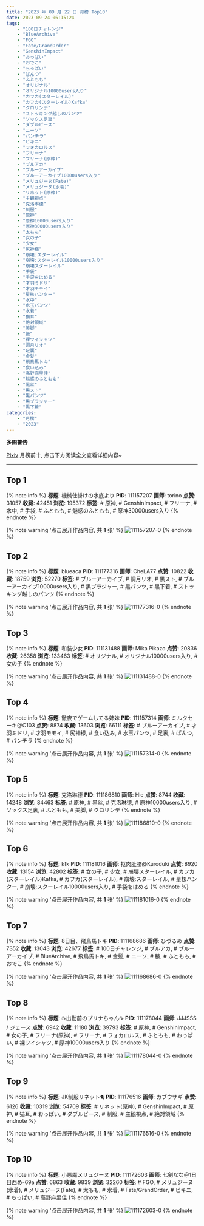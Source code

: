 ```yaml
---
title: "2023 年 09 月 22 日 月榜 Top10"
date: 2023-09-24 06:15:24
tags:
    - "100日チャレンジ"
    - "BlueArchive"
    - "FGO"
    - "Fate/GrandOrder"
    - "GenshinImpact"
    - "おっぱい"
    - "おでこ"
    - "ちっぱい"
    - "ぱんつ"
    - "ふともも"
    - "オリジナル"
    - "オリジナル10000users入り"
    - "カフカ(スターレイル)"
    - "カフカ(スターレイル)Kafka"
    - "クロリンデ"
    - "ストッキング越しのパンツ"
    - "ソックス足裏"
    - "ダブルピース"
    - "ニーソ"
    - "パンチラ"
    - "ビキニ"
    - "フォカロルス"
    - "フリーナ"
    - "フリーナ(原神)"
    - "ブルアカ"
    - "ブルーアーカイブ"
    - "ブルーアーカイブ10000users入り"
    - "メリュジーヌ(Fate)"
    - "メリュジーヌ(水着)"
    - "リネット(原神)"
    - "主観視点"
    - "克洛琳德"
    - "制服"
    - "原神"
    - "原神10000users入り"
    - "原神30000users入り"
    - "太もも"
    - "女の子"
    - "少女"
    - "尻神様"
    - "崩壊:スターレイル"
    - "崩壊:スターレイル10000users入り"
    - "崩壊スターレイル"
    - "手袋"
    - "手袋をはめる"
    - "才羽ミドリ"
    - "才羽モモイ"
    - "星核ハンター"
    - "水中"
    - "水玉パンツ"
    - "水着"
    - "猫耳"
    - "絶対領域"
    - "美脚"
    - "腋"
    - "裸ワイシャツ"
    - "調月リオ"
    - "足裏"
    - "金髪"
    - "飛鳥馬トキ"
    - "食い込み"
    - "高野麻里佳"
    - "魅惑のふともも"
    - "黑丝"
    - "黒スト"
    - "黒パンツ"
    - "黒ブラジャー"
    - "黒下着"
categories:
    - "月榜"
    - "2023"
---
```


<i class="fa fa-triangle-exclamation"></i>**多图警告**<i class="fa fa-triangle-exclamation"></i>

[Pixiv](https://www.pixiv.net/) 月榜前十, 点击下方阅读全文查看详细内容~

<!-- more -->

---

## Top 1

{% note info %}
**标题**: 機械仕掛けの水底より
**PID**: 111157207 **画师**: torino
**点赞**: 31057 **收藏**: 42451 **浏览**: 195372
**标签**: # 原神, # GenshinImpact, # フリーナ, # 水中, # 手袋, # ふともも, # 魅惑のふともも, # 原神30000users入り
{% endnote %}

{% note warning '点击展开作品内容, 共 **1** 张' %}
![111157207-0](https://i.pixiv.re/img-original/img/2023/08/26/00/00/43/111157207_p0.jpg)
{% endnote %}

## Top 2

{% note info %}
**标题**: blueaca
**PID**: 111177316 **画师**: CheLA77
**点赞**: 10822 **收藏**: 18759 **浏览**: 52270
**标签**: # ブルーアーカイブ, # 調月リオ, # 黒スト, # ブルーアーカイブ10000users入り, # 黒ブラジャー, # 黒パンツ, # 黒下着, # ストッキング越しのパンツ
{% endnote %}

{% note warning '点击展开作品内容, 共 **1** 张' %}
![111177316-0](https://i.pixiv.re/img-original/img/2023/08/26/18/45/31/111177316_p0.jpg)
{% endnote %}

## Top 3

{% note info %}
**标题**: 和装少女
**PID**: 111131488 **画师**: Mika Pikazo
**点赞**: 20836 **收藏**: 26358 **浏览**: 133463
**标签**: # オリジナル, # オリジナル10000users入り, # 女の子
{% endnote %}

{% note warning '点击展开作品内容, 共 **1** 张' %}
![111131488-0](https://i.pixiv.re/img-original/img/2023/08/25/00/42/03/111131488_p0.jpg)
{% endnote %}

## Top 4

{% note info %}
**标题**: 徹夜でゲームしてる姉妹
**PID**: 111157314 **画师**: ミルクセーキ＠C103
**点赞**: 8874 **收藏**: 13603 **浏览**: 66111
**标签**: # ブルーアーカイブ, # 才羽ミドリ, # 才羽モモイ, # 尻神様, # 食い込み, # 水玉パンツ, # 足裏, # ぱんつ, # パンチラ
{% endnote %}

{% note warning '点击展开作品内容, 共 **1** 张' %}
![111157314-0](https://i.pixiv.re/img-original/img/2023/08/26/00/01/28/111157314_p0.jpg)
{% endnote %}

## Top 5

{% note info %}
**标题**: 克洛琳德
**PID**: 111186810 **画师**: Hle
**点赞**: 8744 **收藏**: 14248 **浏览**: 84463
**标签**: # 原神, # 黑丝, # 克洛琳德, # 原神10000users入り, # ソックス足裏, # ふともも, # 美脚, # クロリンデ
{% endnote %}

{% note warning '点击展开作品内容, 共 **1** 张' %}
![111186810-0](https://i.pixiv.re/img-original/img/2023/08/26/23/52/29/111186810_p0.jpg)
{% endnote %}

## Top 6

{% note info %}
**标题**: kfk
**PID**: 111181016 **画师**: 抠肉肚脐@Kuroduki
**点赞**: 8920 **收藏**: 13154 **浏览**: 42802
**标签**: # 女の子, # 少女, # 崩壊スターレイル, # カフカ(スターレイル)Kafka, # カフカ(スターレイル), # 崩壊:スターレイル, # 星核ハンター, # 崩壊:スターレイル10000users入り, # 手袋をはめる
{% endnote %}

{% note warning '点击展开作品内容, 共 **1** 张' %}
![111181016-0](https://i.pixiv.re/img-original/img/2023/08/26/20/57/19/111181016_p0.png)
{% endnote %}

## Top 7

{% note info %}
**标题**: 8日目、飛鳥馬トキ
**PID**: 111168686 **画师**: ひづるめ
**点赞**: 7352 **收藏**: 13043 **浏览**: 42677
**标签**: # 100日チャレンジ, # ブルアカ, # ブルーアーカイブ, # BlueArchive, # 飛鳥馬トキ, # 金髪, # ニーソ, # 腋, # ふともも, # おでこ
{% endnote %}

{% note warning '点击展开作品内容, 共 **1** 张' %}
![111168686-0](https://i.pixiv.re/img-original/img/2023/08/26/12/00/06/111168686_p0.jpg)
{% endnote %}

## Top 8

{% note info %}
**标题**: ☕️出勤前のプリナちゃん☕️
**PID**: 111178044 **画师**: JJJSSS / ジェース
**点赞**: 6942 **收藏**: 11180 **浏览**: 39793
**标签**: # 原神, # GenshinImpact, # 女の子, # フリーナ(原神), # フリーナ, # フォカロルス, # ふともも, # おっぱい, # 裸ワイシャツ, # 原神10000users入り
{% endnote %}

{% note warning '点击展开作品内容, 共 **1** 张' %}
![111178044-0](https://i.pixiv.re/img-original/img/2023/08/26/19/13/18/111178044_p0.jpg)
{% endnote %}

## Top 9

{% note info %}
**标题**: JK制服リネット🐈
**PID**: 111176516 **画师**: カブウサギ
**点赞**: 6126 **收藏**: 10319 **浏览**: 54709
**标签**: # リネット(原神), # GenshinImpact, # 原神, # 猫耳, # おっぱい, # ダブルピース, # 制服, # 主観視点, # 絶対領域
{% endnote %}

{% note warning '点击展开作品内容, 共 **1** 张' %}
![111176516-0](https://i.pixiv.re/img-original/img/2023/08/26/18/12/08/111176516_p0.jpg)
{% endnote %}

## Top 10

{% note info %}
**标题**: 小悪魔メリュジーヌ
**PID**: 111172603 **画师**: 七剣なな＠1日目西め-69a
**点赞**: 6863 **收藏**: 9839 **浏览**: 32260
**标签**: # FGO, # メリュジーヌ(水着), # メリュジーヌ(Fate), # 太もも, # 水着, # Fate/GrandOrder, # ビキニ, # ちっぱい, # 高野麻里佳
{% endnote %}

{% note warning '点击展开作品内容, 共 **1** 张' %}
![111172603-0](https://i.pixiv.re/img-original/img/2023/08/26/15/16/47/111172603_p0.png)
{% endnote %}
